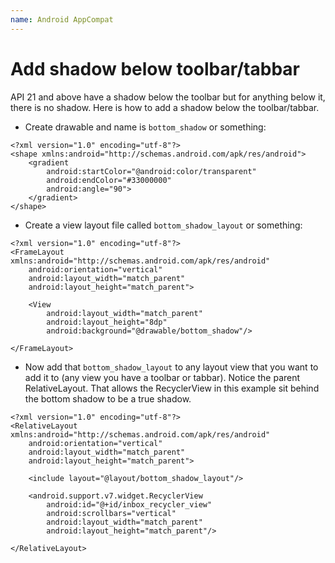 ```yaml
---
name: Android AppCompat
---
```


# Add shadow below toolbar/tabbar

API 21 and above have a shadow below the toolbar but for anything below it, there is no shadow. Here is how to add a shadow below the toolbar/tabbar.

* Create drawable and name is `bottom_shadow` or something:
```
<?xml version="1.0" encoding="utf-8"?>
<shape xmlns:android="http://schemas.android.com/apk/res/android">
    <gradient
        android:startColor="@android:color/transparent"
        android:endColor="#33000000"
        android:angle="90">
    </gradient>
</shape>
```

* Create a view layout file called `bottom_shadow_layout` or something:
```
<?xml version="1.0" encoding="utf-8"?>
<FrameLayout xmlns:android="http://schemas.android.com/apk/res/android"
    android:orientation="vertical"
    android:layout_width="match_parent"
    android:layout_height="match_parent">

    <View
        android:layout_width="match_parent"
        android:layout_height="8dp"
        android:background="@drawable/bottom_shadow"/>

</FrameLayout>
```

* Now add that `bottom_shadow_layout` to any layout view that you want to add it to (any view you have a toolbar or tabbar). Notice the parent RelativeLayout. That allows the RecyclerView in this example sit behind the bottom shadow to be a true shadow.
```
<?xml version="1.0" encoding="utf-8"?>
<RelativeLayout xmlns:android="http://schemas.android.com/apk/res/android"
    android:orientation="vertical"
    android:layout_width="match_parent"
    android:layout_height="match_parent">

    <include layout="@layout/bottom_shadow_layout"/>

    <android.support.v7.widget.RecyclerView
        android:id="@+id/inbox_recycler_view"
        android:scrollbars="vertical"
        android:layout_width="match_parent"
        android:layout_height="match_parent"/>

</RelativeLayout>
```
